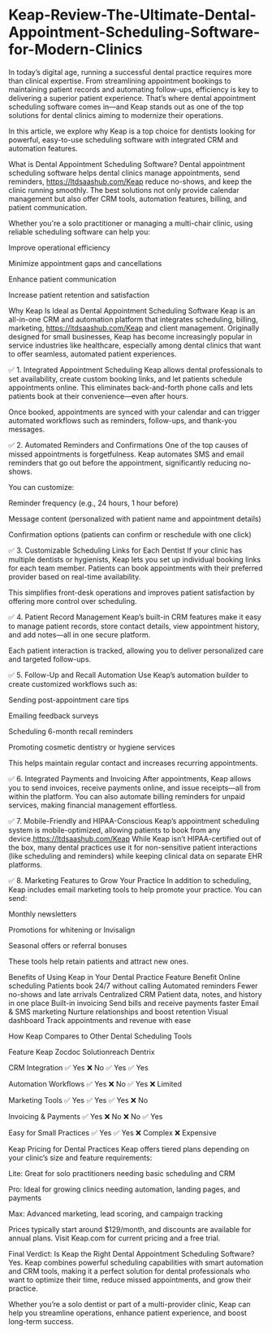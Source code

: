 # Keap-Review-The-Ultimate-Dental-Appointment-Scheduling-Software-for-Modern-Clinics


In today’s digital age, running a successful dental practice requires more than clinical expertise. From streamlining appointment bookings to maintaining patient records and automating follow-ups, efficiency is key to delivering a superior patient experience. That’s where dental appointment scheduling software comes in—and Keap stands out as one of the top solutions for dental clinics aiming to modernize their operations.

In this article, we explore why Keap is a top choice for dentists looking for powerful, easy-to-use scheduling software with integrated CRM and automation features.

What is Dental Appointment Scheduling Software?
Dental appointment scheduling software helps dental clinics manage appointments, send reminders, https://ltdsaashub.com/Keap reduce no-shows, and keep the clinic running smoothly. The best solutions not only provide calendar management but also offer CRM tools, automation features, billing, and patient communication.

Whether you're a solo practitioner or managing a multi-chair clinic, using reliable scheduling software can help you:

Improve operational efficiency

Minimize appointment gaps and cancellations

Enhance patient communication

Increase patient retention and satisfaction

Why Keap Is Ideal as Dental Appointment Scheduling Software
Keap is an all-in-one CRM and automation platform that integrates scheduling, billing, marketing, https://ltdsaashub.com/Keap and client management. Originally designed for small businesses, Keap has become increasingly popular in service industries like healthcare, especially among dental clinics that want to offer seamless, automated patient experiences.


✅ 1. Integrated Appointment Scheduling
Keap allows dental professionals to set availability, create custom booking links, and let patients schedule appointments online. This eliminates back-and-forth phone calls and lets patients book at their convenience—even after hours.

Once booked, appointments are synced with your calendar and can trigger automated workflows such as reminders, follow-ups, and thank-you messages.

✅ 2. Automated Reminders and Confirmations
One of the top causes of missed appointments is forgetfulness. Keap automates SMS and email reminders that go out before the appointment, significantly reducing no-shows.

You can customize:

Reminder frequency (e.g., 24 hours, 1 hour before)

Message content (personalized with patient name and appointment details)

Confirmation options (patients can confirm or reschedule with one click)

✅ 3. Customizable Scheduling Links for Each Dentist
If your clinic has multiple dentists or hygienists, Keap lets you set up individual booking links for each team member. Patients can book appointments with their preferred provider based on real-time availability.

This simplifies front-desk operations and improves patient satisfaction by offering more control over scheduling.

✅ 4. Patient Record Management
Keap’s built-in CRM features make it easy to manage patient records, store contact details, view appointment history, and add notes—all in one secure platform.

Each patient interaction is tracked, allowing you to deliver personalized care and targeted follow-ups.

✅ 5. Follow-Up and Recall Automation
Use Keap’s automation builder to create customized workflows such as:

Sending post-appointment care tips

Emailing feedback surveys

Scheduling 6-month recall reminders

Promoting cosmetic dentistry or hygiene services

This helps maintain regular contact and increases recurring appointments.

✅ 6. Integrated Payments and Invoicing
After appointments, Keap allows you to send invoices, receive payments online, and issue receipts—all from within the platform. You can also automate billing reminders for unpaid services, making financial management effortless.

✅ 7. Mobile-Friendly and HIPAA-Conscious
Keap’s appointment scheduling system is mobile-optimized, allowing patients to book from any device.https://ltdsaashub.com/Keap While Keap isn’t HIPAA-certified out of the box, many dental practices use it for non-sensitive patient interactions (like scheduling and reminders) while keeping clinical data on separate EHR platforms.

✅ 8. Marketing Features to Grow Your Practice
In addition to scheduling, Keap includes email marketing tools to help promote your practice. You can send:

Monthly newsletters

Promotions for whitening or Invisalign

Seasonal offers or referral bonuses

These tools help retain patients and attract new ones.

Benefits of Using Keap in Your Dental Practice
Feature	Benefit
Online scheduling	Patients book 24/7 without calling
Automated reminders	Fewer no-shows and late arrivals
Centralized CRM	Patient data, notes, and history in one place
Built-in invoicing	Send bills and receive payments faster
Email & SMS marketing	Nurture relationships and boost retention
Visual dashboard	Track appointments and revenue with ease

How Keap Compares to Other Dental Scheduling Tools

Feature	Keap	Zocdoc	Solutionreach	Dentrix

CRM Integration	✅ Yes	❌ No	✅ Yes	✅ Yes

Automation Workflows	✅ Yes	❌ No	✅ Yes	❌ Limited

Marketing Tools	✅ Yes	✅ Yes	✅ Yes	❌ No

Invoicing & Payments	✅ Yes	❌ No	❌ No	✅ Yes

Easy for Small Practices	✅ Yes	✅ Yes	❌ Complex	❌ Expensive

Keap Pricing for Dental Practices
Keap offers tiered plans depending on your clinic’s size and feature requirements:

Lite: Great for solo practitioners needing basic scheduling and CRM

Pro: Ideal for growing clinics needing automation, landing pages, and payments

Max: Advanced marketing, lead scoring, and campaign tracking

Prices typically start around $129/month, and discounts are available for annual plans. Visit Keap.com for current pricing and a free trial.

Final Verdict: Is Keap the Right Dental Appointment Scheduling Software?
Yes. Keap combines powerful scheduling capabilities with smart automation and CRM tools, making it a perfect solution for dental professionals who want to optimize their time, reduce missed appointments, and grow their practice.

Whether you’re a solo dentist or part of a multi-provider clinic, Keap can help you streamline operations, enhance patient experience, and boost long-term success.


